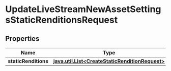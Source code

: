 

# UpdateLiveStreamNewAssetSettingsStaticRenditionsRequest

## Properties

Name | Type | Description | Notes
------------ | ------------- | ------------- | -------------
**staticRenditions** | [**java.util.List&lt;CreateStaticRenditionRequest&gt;**](CreateStaticRenditionRequest.md) |  |  [optional]




